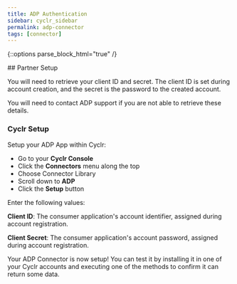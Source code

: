 ```yaml
---
title: ADP Authentication
sidebar: cyclr_sidebar
permalink: adp-connector
tags: [connector]
---
```

{::options parse_block_html="true" /}
<section class="card">
## Partner Setup

You will need to retrieve your client ID and secret. The client ID is set during account creation, and the secret is the password to the created account.

You will need to contact ADP support if you are not able to retrieve these details.

### Cyclr Setup

Setup your ADP App within Cyclr:

*   Go to your **Cyclr Console**
*   Click the **Connectors** menu along the top
*   Choose Connector Library
*   Scroll down to **ADP**
*   Click the **Setup** button

Enter the following values:

**Client ID**: The consumer application's account identifier, assigned during account registration.

**Client Secret**:  The consumer application's account password, assigned during account registration.


Your ADP Connector is now setup! You can test it by installing it in one of your Cyclr accounts and executing one of the methods to confirm it can return some data.

</section>
